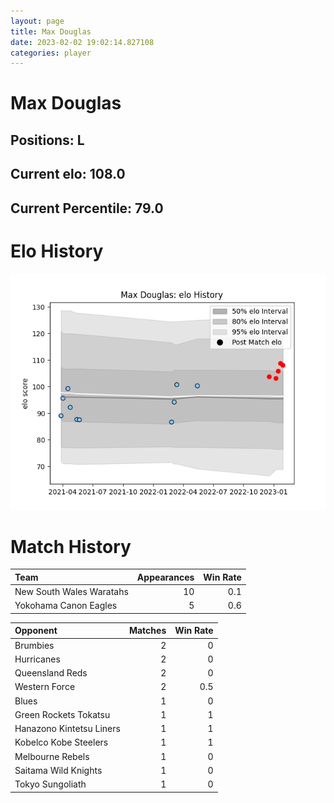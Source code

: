 ```yaml
---  
layout: page  
title: Max Douglas  
date: 2023-02-02 19:02:14.827108  
categories: player  
---
```

# Max Douglas

## Positions: L

## Current elo: 108.0

## Current Percentile: 79.0

# Elo History


![elo history](history_MaxDouglas.png)
# Match History


| Team                     |   Appearances |   Win Rate |
|:-------------------------|--------------:|-----------:|
| New South Wales Waratahs |            10 |        0.1 |
| Yokohama Canon Eagles    |             5 |        0.6 |

| Opponent                 |   Matches |   Win Rate |
|:-------------------------|----------:|-----------:|
| Brumbies                 |         2 |        0   |
| Hurricanes               |         2 |        0   |
| Queensland Reds          |         2 |        0   |
| Western Force            |         2 |        0.5 |
| Blues                    |         1 |        0   |
| Green Rockets Tokatsu    |         1 |        1   |
| Hanazono Kintetsu Liners |         1 |        1   |
| Kobelco Kobe Steelers    |         1 |        1   |
| Melbourne Rebels         |         1 |        0   |
| Saitama Wild Knights     |         1 |        0   |
| Tokyo Sungoliath         |         1 |        0   |